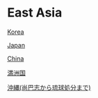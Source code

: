 # East Asia

[Korea](East%20Asia%20030b849cb6a3424a8c314738e256c230/Korea%206b77204316a54f6eaac55ad209315daf.md)

[Japan](East%20Asia%20030b849cb6a3424a8c314738e256c230/Japan%209a21e337196243f8b6d938d2c081b3a6.md)

[China](East%20Asia%20030b849cb6a3424a8c314738e256c230/China%200e454ae640aa442ba347362565db1bf5.md)

[満洲国](East%20Asia%20030b849cb6a3424a8c314738e256c230/%E6%BA%80%E6%B4%B2%E5%9B%BD%20a2cb3972b7414bab9cedaef61a1a2093.md)

[沖縄(尚巴志から琉球処分まで)](East%20Asia%20030b849cb6a3424a8c314738e256c230/%E6%B2%96%E7%B8%84(%E5%B0%9A%E5%B7%B4%E5%BF%97%E3%81%8B%E3%82%89%E7%90%89%E7%90%83%E5%87%A6%E5%88%86%E3%81%BE%E3%81%A6%E3%82%99)%2012b8276a290548d887e21651ee197659.md)
